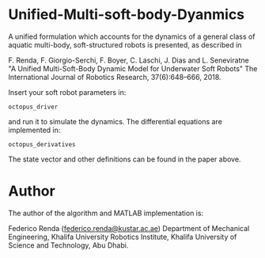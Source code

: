 # Unified-Multi-soft-body-Dyanmics
A unified formulation which accounts for the dynamics of a general class of aquatic multi-body, soft-structured robots is presented, as described in

F. Renda, F. Giorgio-Serchi, F. Boyer, C. Laschi, J. Dias and L. Seneviratne "A Unified Multi-Soft-Body Dynamic Model for Underwater Soft Robots" The International Journal of Robotics Research, 37(6):648–666, 2018. 

Insert your soft robot parameters in:
```
octopus_driver
```
and run it to simulate the dynamics.
The differential equations are implemented in:
```
octopus_derivatives
```
The state vector and other definitions can be found in the paper above. 

# Author

The author of the algorithm and MATLAB implementation is:

Federico Renda (federico.renda@kustar.ac.ae)
Department of Mechanical Engineering, Khalifa University Robotics Institute,
Khalifa University of Science and Technology, Abu Dhabi.
